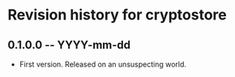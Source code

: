 # Revision history for cryptostore

## 0.1.0.0 -- YYYY-mm-dd

* First version. Released on an unsuspecting world.
